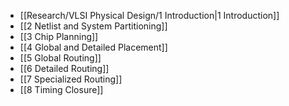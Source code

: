 * [[Research/VLSI Physical Design/1 Introduction|1 Introduction]]
* [[2 Netlist and System Partitioning]]
* [[3 Chip Planning]]
* [[4 Global and Detailed Placement]]
* [[5 Global Routing]]
* [[6 Detailed Routing]]
* [[7 Specialized Routing]]
* [[8 Timing Closure]]
